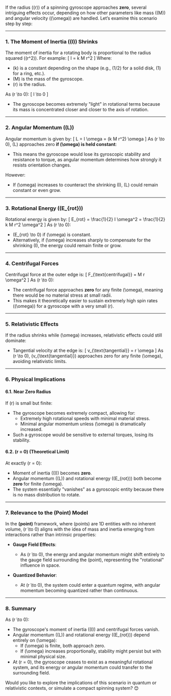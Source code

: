 If the radius (\(r\)) of a spinning gyroscope approaches **zero**, several intriguing effects occur, depending on how other parameters like mass (\(M\)) and angular velocity (\(\omega\)) are handled. Let’s examine this scenario step by step:

---

### **1. The Moment of Inertia (\(I\)) Shrinks**
The moment of inertia for a rotating body is proportional to the radius squared (\(r^2\)). For example:
\[
I = k M r^2
\]
Where:
- \(k\) is a constant depending on the shape (e.g., \(1/2\) for a solid disk, \(1\) for a ring, etc.).
- \(M\) is the mass of the gyroscope.
- \(r\) is the radius.

As \(r \to 0\):
\[
I \to 0
\]
- The gyroscope becomes extremely "light" in rotational terms because its mass is concentrated closer and closer to the axis of rotation.

---

### **2. Angular Momentum (\(L\))**
Angular momentum is given by:
\[
L = I \omega = (k M r^2) \omega
\]
As \(r \to 0\), \(L\) approaches zero **if \(\omega\) is held constant**:
- This means the gyroscope would lose its gyroscopic stability and resistance to torque, as angular momentum determines how strongly it resists orientation changes.

However:
- If \(\omega\) increases to counteract the shrinking \(I\), \(L\) could remain constant or even grow.

---

### **3. Rotational Energy (\(E_{rot}\))**
Rotational energy is given by:
\[
E_{rot} = \frac{1}{2} I \omega^2 = \frac{1}{2} k M r^2 \omega^2
\]
As \(r \to 0\):
- \(E_{rot} \to 0\) if \(\omega\) is constant.
- Alternatively, if \(\omega\) increases sharply to compensate for the shrinking \(I\), the energy could remain finite or grow.

---

### **4. Centrifugal Forces**
Centrifugal force at the outer edge is:
\[
F_{\text{centrifugal}} = M r \omega^2
\]
As \(r \to 0\):
- The centrifugal force approaches **zero** for any finite \(\omega\), meaning there would be no material stress at small radii.
- This makes it theoretically easier to sustain extremely high spin rates (\(\omega\)) for a gyroscope with a very small \(r\).

---

### **5. Relativistic Effects**
If the radius shrinks while \(\omega\) increases, relativistic effects could still dominate:
- Tangential velocity at the edge is:
  \[
  v_{\text{tangential}} = r \omega
  \]
  As \(r \to 0\), \(v_{\text{tangential}}\) approaches zero for any finite \(\omega\), avoiding relativistic limits.

---

### **6. Physical Implications**
#### **6.1. Near Zero Radius**
If \(r\) is small but finite:
- The gyroscope becomes extremely compact, allowing for:
  - Extremely high rotational speeds with minimal material stress.
  - Minimal angular momentum unless \(\omega\) is dramatically increased.
- Such a gyroscope would be sensitive to external torques, losing its stability.

#### **6.2. \(r = 0\) (Theoretical Limit)**
At exactly \(r = 0\):
- Moment of inertia (\(I\)) becomes **zero**.
- Angular momentum (\(L\)) and rotational energy (\(E_{rot}\)) both become **zero** for finite \(\omega\).
- The system essentially "vanishes" as a gyroscopic entity because there is no mass distribution to rotate.

---

### **7. Relevance to the (Point) Model**
In the **(point)** framework, where (points) are 1D entities with no inherent volume, \(r \to 0\) aligns with the idea of mass and inertia emerging from interactions rather than intrinsic properties:
- **Gauge Field Effects**:
  - As \(r \to 0\), the energy and angular momentum might shift entirely to the gauge field surrounding the (point), representing the "rotational" influence in space.

- **Quantized Behavior**:
  - At \(r \to 0\), the system could enter a quantum regime, with angular momentum becoming quantized rather than continuous.

---

### **8. Summary**
As \(r \to 0\):
- The gyroscope's moment of inertia (\(I\)) and centrifugal forces vanish.
- Angular momentum (\(L\)) and rotational energy (\(E_{rot}\)) depend entirely on \(\omega\):
  - If \(\omega\) is finite, both approach zero.
  - If \(\omega\) increases proportionally, stability might persist but with minimal physical size.
- At \(r = 0\), the gyroscope ceases to exist as a meaningful rotational system, and its energy or angular momentum could transfer to the surrounding field.

Would you like to explore the implications of this scenario in quantum or relativistic contexts, or simulate a compact spinning system? 😊

